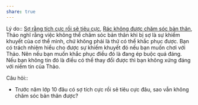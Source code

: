 ```yaml
---
share: true
---
```

Lý do:: [Sợ rằng tích cực rồi sẽ tiêu cực](../../Quan%20%C4%91i%E1%BB%83m,%20th%C3%A1i%20%C4%91%E1%BB%99,%20nguy%C3%AAn%20t%E1%BA%AFc%20s%E1%BB%91ng,%20%C4%91i%E1%BB%81u%20m%C3%ACnh%20th%E1%BA%A5y%20ho%E1%BA%B7c%20c%E1%BA%A3m%20nh%E1%BA%ADn/S%E1%BB%A3%20r%E1%BA%B1ng%20t%C3%ADch%20c%E1%BB%B1c%20r%E1%BB%93i%20s%E1%BA%BD%20ti%C3%AAu%20c%E1%BB%B1c.md), [Rác không được chăm sóc bản thân](../../Quan%20%C4%91i%E1%BB%83m,%20th%C3%A1i%20%C4%91%E1%BB%99,%20nguy%C3%AAn%20t%E1%BA%AFc%20s%E1%BB%91ng,%20%C4%91i%E1%BB%81u%20m%C3%ACnh%20th%E1%BA%A5y%20ho%E1%BA%B7c%20c%E1%BA%A3m%20nh%E1%BA%ADn/R%C3%A1c/R%C3%A1c%20kh%C3%B4ng%20%C4%91%C6%B0%E1%BB%A3c%20ch%C4%83m%20s%C3%B3c%20b%E1%BA%A3n%20th%C3%A2n.md), Thảo nghĩ rằng việc không thể chăm sóc bản thân khi bị sợ là sự khiếm khuyết của cơ thể mình, chứ không phải là thứ có thể khắc phục được. Bạn có trách nhiệm hiểu cho được sự khiếm khuyết đó nếu bạn muốn chơi với Thảo. Nên nếu bạn muốn khắc phục điều đó là đang ép buộc quá đáng. Nếu bạn không tin đó là điều có thể thay đổi được thì bạn không xứng đáng với niềm tin của Thảo.


Câu hỏi:: 
- Trước năm lớp 10 đâu có sợ tích cực rồi sẽ tiêu cực đâu, sao vẫn không chăm sóc bản thân được?
